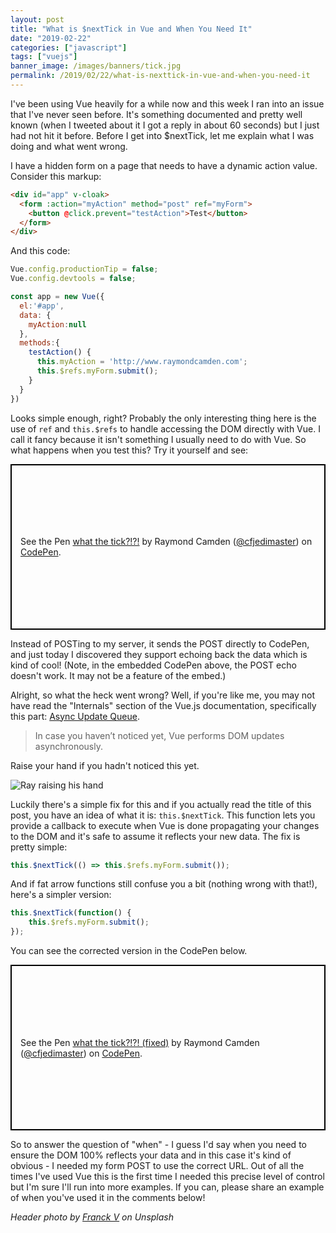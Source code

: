 ```yaml
---
layout: post
title: "What is $nextTick in Vue and When You Need It"
date: "2019-02-22"
categories: ["javascript"]
tags: ["vuejs"]
banner_image: /images/banners/tick.jpg
permalink: /2019/02/22/what-is-nexttick-in-vue-and-when-you-need-it
---
```


I've been using Vue heavily for a while now and this week I ran into an issue that I've never seen before. It's something documented and pretty well known (when I tweeted about it I got a reply in about 60 seconds) but I just had not hit it before. Before I get into $nextTick, let me explain what I was doing and what went wrong.

I have a hidden form on a page that needs to have a dynamic action value. Consider this markup:

```html
<div id="app" v-cloak>
  <form :action="myAction" method="post" ref="myForm">
    <button @click.prevent="testAction">Test</button>
  </form>
</div>
```

And this code:

```js
Vue.config.productionTip = false;
Vue.config.devtools = false;

const app = new Vue({
  el:'#app',
  data: {
    myAction:null
  },
  methods:{
    testAction() {
      this.myAction = 'http://www.raymondcamden.com';
      this.$refs.myForm.submit();
    }
  }
})
```

Looks simple enough, right? Probably the only interesting thing here is the use of `ref` and `this.$refs` to handle accessing the DOM directly with Vue. I call it fancy because it isn't something I usually need to do with Vue. So what happens when you test this? Try it yourself and see:

<p class="codepen" data-height="265" data-theme-id="0" data-default-tab="js,result" data-user="cfjedimaster" data-slug-hash="omrPpP" style="height: 265px; box-sizing: border-box; display: flex; align-items: center; justify-content: center; border: 2px solid black; margin: 1em 0; padding: 1em;" data-pen-title="what the tick?!?!">
  <span>See the Pen <a href="https://codepen.io/cfjedimaster/pen/omrPpP/">
  what the tick?!?!</a> by Raymond Camden (<a href="https://codepen.io/cfjedimaster">@cfjedimaster</a>)
  on <a href="https://codepen.io">CodePen</a>.</span>
</p>
<script async src="https://static.codepen.io/assets/embed/ei.js"></script>

Instead of POSTing to my server, it sends the POST directly to CodePen, and just today I discovered they support echoing back the data which is kind of cool! (Note, in the embedded CodePen above, the POST echo doesn't work. It may not be a feature of the embed.) 

Alright, so what the heck went wrong? Well, if you're like me, you may not have read the "Internals" section of the Vue.js documentation, specifically this part: [Async Update Queue](https://vuejs.org/v2/guide/reactivity.html#Async-Update-Queue). 

<blockquote>
In case you haven’t noticed yet, Vue performs DOM updates asynchronously.
</blockquote>

Raise your hand if you hadn't noticed this yet.

<img src="https://static.raymondcamden.com/images/2019/02/raisehand.jpg" alt="Ray raising his hand" class="imgborder imgcenter">

Luckily there's a simple fix for this and if you actually read the title of this post, you have an idea of what it is: `this.$nextTick`. This function lets you provide a callback to execute when Vue is done propagating your changes to the DOM and it's safe to assume it reflects your new data. The fix is pretty simple:

```js
this.$nextTick(() => this.$refs.myForm.submit());
```

And if fat arrow functions still confuse you a bit (nothing wrong with that!), here's a simpler version:

```js
this.$nextTick(function() {
	this.$refs.myForm.submit();
});
```

You can see the corrected version in the CodePen below.

<p class="codepen" data-height="265" data-theme-id="0" data-default-tab="js,result" data-user="cfjedimaster" data-slug-hash="vbqzpb" style="height: 265px; box-sizing: border-box; display: flex; align-items: center; justify-content: center; border: 2px solid black; margin: 1em 0; padding: 1em;" data-pen-title="what the tick?!?! (fixed)">
  <span>See the Pen <a href="https://codepen.io/cfjedimaster/pen/vbqzpb/">
  what the tick?!?! (fixed)</a> by Raymond Camden (<a href="https://codepen.io/cfjedimaster">@cfjedimaster</a>)
  on <a href="https://codepen.io">CodePen</a>.</span>
</p>
<script async src="https://static.codepen.io/assets/embed/ei.js"></script>

So to answer the question of "when" - I guess I'd say when you need to ensure the DOM 100% reflects your data and in this case it's kind of obvious - I needed my form POST to use the correct URL. Out of all the times I've used Vue this is the first time I needed this precise level of control but I'm sure I'll run into more examples. If you can, please share an example of when you've used it in the comments below!

<i>Header photo by <a href="https://unsplash.com/photos/n-pqXQ9YsBg?utm_source=unsplash&utm_medium=referral&utm_content=creditCopyText">Franck V</a> on Unsplash</i>